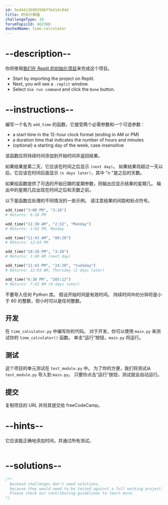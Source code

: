 ```yaml
---
id: 5e444136903586ffb414c94d
title: 时间计算器
challengeType: 10
forumTopicId: 462360
dashedName: time-calculator
---
```


# --description--

你将使用<a href="https://replit.com/github/topcoder-platform/boilerplate-time-calculator" target="_blank" rel="noopener noreferrer nofollow">我们在 Replit 的初始化项目</a>来完成这个项目。

-   Start by importing the project on Replit.
-   Next, you will see a `.replit` window.
-   Select `Use run command` and click the `Done` button.

# --instructions--

编写一个名为 `add_time` 的函数，它接受两个必需参数和一个可选参数：

- a start time in the 12-hour clock format (ending in AM or PM)
- a duration time that indicates the number of hours and minutes
- (optional) a starting day of the week, case insensitive

该函数应将持续时间添加到开始时间并返回结果。

如果结果是第二天，它应该在时间之后显示 `(next day)`。 如果结果将超过一天以后，它应该在时间后面显示 `(n days later)`，其中 "n "是之后的天数。

如果给函数提供了可选的开始日期的星期参数，则输出应显示结果的星期几。 输出中的星期几应出现在时间之后和天数之前。

以下是函数应处理的不同情况的一些示例。 请注意结果的间距和标点符号。

```py
add_time("3:00 PM", "3:10")
# Returns: 6:10 PM

add_time("11:30 AM", "2:32", "Monday")
# Returns: 2:02 PM, Monday

add_time("11:43 AM", "00:20")
# Returns: 12:03 PM

add_time("10:10 PM", "3:30")
# Returns: 1:40 AM (next day)

add_time("11:43 PM", "24:20", "tueSday")
# Returns: 12:03 AM, Thursday (2 days later)

add_time("6:30 PM", "205:12")
# Returns: 7:42 AM (9 days later)
```

不要导入任何 Python 库。 假设开始时间是有效时间。 持续时间中的分钟将是小于 60 的整数，但小时可以是任何整数。

## 开发

在 `time_calculator.py` 中编写你的代码。 对于开发，你可以使用 `main.py` 来测试你的 `time_calculator()` 函数。 单击“运行”按钮，`main.py` 将运行。

## 测试

这个项目的单元测试在 `test_module.py` 中。 为了你的方便，我们将测试从 `test_module.py` 导入到 `main.py`。 只要你点击“运行”按钮，测试就会自动运行。

## 提交

复制项目的 URL 并将其提交给 freeCodeCamp。

# --hints--

它应该能正确地添加时间，并通过所有测试。

```js

```

# --solutions--

```js
/**
  Backend challenges don't need solutions,
  because they would need to be tested against a full working project.
  Please check our contributing guidelines to learn more.
*/
```
